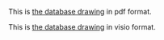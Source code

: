 This is [the database drawing](http://users.metropolia.fi/~joonat/Project/Database.pdf "Database") in pdf format.





This is [the database drawing](http://users.metropolia.fi/~joonat/Project/Database.vsd "Database") in visio format.
